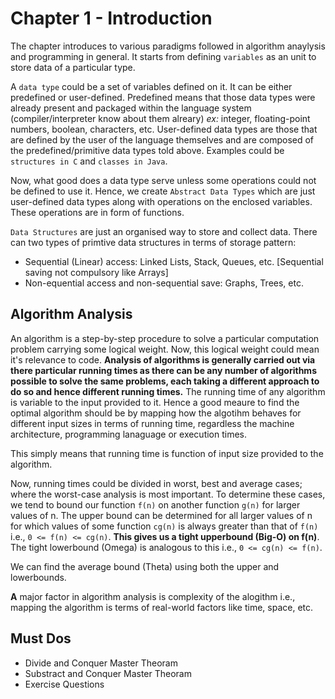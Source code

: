 # Chapter 1 - Introduction

The chapter introduces to various paradigms followed in algorithm anaylysis and programming in general. It starts from defining `variables` as an unit to store data of a particular type.

A `data type` could be a set of variables defined on it. It can be either predefined or user-defined. Predefined means that those data types were already present and packaged within the language system (compiler/interpreter know about them alreary) *ex:* integer, floating-point numbers, boolean, characters, etc. User-defined data types are those that are defined by the user of the language themselves and are composed of the predefined/primitive data types told above. Examples could be `structures in C` and `classes in Java`.

Now, what good does a data type serve unless some operations could not be defined to use it. Hence, we create `Abstract Data Types` which are just user-defined data types along with operations on the enclosed variables. These operations are in form of functions.

`Data Structures` are just an organised way to store and collect data. There can two types of primtive data structures in terms of storage pattern:

- Sequential (Linear) access: Linked Lists, Stack, Queues, etc. [Sequential saving not compulsory like Arrays]
- Non-equential access and non-sequential save: Graphs, Trees, etc.

## Algorithm Analysis

An algorithm is a step-by-step procedure to solve a particular computation problem carrying some logical weight. Now, this logical weight could mean it's relevance to code. **Analysis of algorithms is generally carried out via there particular running times as there can be any number of algorithms possible to solve the same problems, each taking a different approach to do so and hence different running times.** The running time of any algorithm is variable to the input provided to it. Hence a good meaure to find the optimal algorithm should be by mapping how the algotihm behaves for different input sizes in terms of running time, regardless the machine architecture, programming lanaguage or execution times.

This simply means that running time is function of input size provided to the algorithm.

Now, running times could be divided in worst, best and average cases; where the worst-case analysis is most important. To determine these cases, we tend to bound our function `f(n)` on another function `g(n)` for larger values of n. The upper bound can be determined for all larger values of n for which values of some function `cg(n)` is always greater than that of `f(n)` i.e., `0 <= f(n) <= cg(n)`. **This gives us a tight upperbound (Big-O) on f(n)**. The tight lowerbound (Omega) is analogous to this i.e., `0 <= cg(n) <= f(n)`.

We can find the average bound (Theta) using both the upper and lowerbounds.

**A** major factor in algorithm analysis is complexity of the alogithm i.e., mapping the algorithm is terms of real-world factors like time, space, etc.

## Must Dos

- Divide and Conquer Master Theoram
- Substract and Conquer Master Theoram
- Exercise Questions